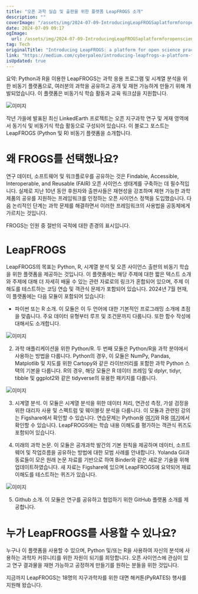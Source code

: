 ```yaml
---
title: "오픈 과학 실습 및 출판을 위한 플랫폼 LeapFROGS 소개"
description: ""
coverImage: "/assets/img/2024-07-09-IntroducingLeapFROGSaplatformforopensciencepracticeandpublishing_0.png"
date: 2024-07-09 09:17
ogImage:
  url: /assets/img/2024-07-09-IntroducingLeapFROGSaplatformforopensciencepracticeandpublishing_0.png
tag: Tech
originalTitle: "Introducing LeapFROGS: a platform for open science practice and publishing"
link: "https://medium.com/cyberpaleo/introducing-leapfrogs-a-platform-for-open-science-practice-and-publishing-c4c47f591ec4"
isUpdated: true
---
```


요약: Python과 R을 이용한 LeapFROGS는 과학 응용 프로그램 및 시계열 분석을 위한 비동기 플랫폼으로, 여러분의 과학을 공유하고 공개 및 재현 가능하게 만들기 위해 개발되었습니다. 이 플랫폼은 비동기식 학습 활동과 교육 워크샵을 지원합니다.

![이미지](/assets/img/2024-07-09-IntroducingLeapFROGSaplatformforopensciencepracticeandpublishing_0.png)

작년 가을에 발표된 최신 LinkedEarth 프로젝트는 오픈 지구과학 연구 및 게재 영역에서 동기식 및 비동기식 학습 활동으로 구성되어 있습니다. 이 블로그 포스트는 LeapFROGS (Python 및 R) 비동기 플랫폼을 소개합니다.

# 왜 FROGS를 선택했나요?

<!-- seedividend - 사각형 -->

<ins class="adsbygoogle"
     style="display:block"
     data-ad-client="ca-pub-4877378276818686"
     data-ad-slot="1898504329"
     data-ad-format="auto"
     data-full-width-responsive="true"></ins>

<script>
     (adsbygoogle = window.adsbygoogle || []).push({});
</script>

연구 데이터, 소프트웨어 및 워크플로우를 공유하는 것은 Findable, Accessible, Interoperable, and Reusable (FAIR) 오픈 사이언스 생태계를 구축하는 데 필수적입니다. 실제로 지난 10년 동안 후원자와 출판사들은 재현성을 강조하며 재현 가능한 과학 제품의 공유를 지원하는 프레임워크를 인정하는 오픈 사이언스 정책을 도입했습니다. 다음 논리적인 단계는 과학 문제를 해결하면서 이러한 프레임워크의 사용법을 공동체에게 가르치는 것입니다.

FROGS는 인원 중 절반의 국적에 대한 존경의 표시입니다.

# LeapFROGS

LeapFROGS의 목표는 Python, R, 시계열 분석 및 오픈 사이언스 출판의 비동기 학습을 위한 플랫폼을 제공하는 것입니다. 이 플랫폼에는 해당 주제에 대한 짧은 텍스트 소개와 주제에 대해 더 자세히 배울 수 있는 관련 자료로의 링크가 혼합되어 있으며, 주제 이해도를 테스트하는 코딩 연습 및 객관식 문제가 포함되어 있습니다. 2024년 7월 현재, 이 플랫폼에는 다음 모듈이 포함되어 있습니다:

<!-- seedividend - 사각형 -->

<ins class="adsbygoogle"
     style="display:block"
     data-ad-client="ca-pub-4877378276818686"
     data-ad-slot="1898504329"
     data-ad-format="auto"
     data-full-width-responsive="true"></ins>

<script>
     (adsbygoogle = window.adsbygoogle || []).push({});
</script>

- 파이썬 또는 R 소개. 이 모듈은 이 두 언어에 대한 기본적인 프로그래밍 소개에 초점을 맞춥니다. 주요 데이터 유형부터 루프 및 조건문까지 다룹니다. 또한 함수 작성에 대해서도 소개합니다.

![이미지](/assets/img/2024-07-09-IntroducingLeapFROGSaplatformforopensciencepracticeandpublishing_1.png)

2. 과학 애플리케이션을 위한 Python/R. 두 번째 모듈은 Python/R을 과학 분야에서 사용하는 방법을 다룹니다. Python의 경우, 이 모듈은 NumPy, Pandas, Matplotlib 및 지도를 위한 Cartopy와 같은 라이브러리를 포함한 과학 Python 스택의 기본을 다룹니다. R의 경우, 해당 모듈은 R 데이터 프레임 및 dplyr, tidyr, tibble 및 ggplot2와 같은 tidyverse의 유용한 패키지를 다룹니다.

![이미지](/assets/img/2024-07-09-IntroducingLeapFROGSaplatformforopensciencepracticeandpublishing_2.png)

<!-- seedividend - 사각형 -->

<ins class="adsbygoogle"
     style="display:block"
     data-ad-client="ca-pub-4877378276818686"
     data-ad-slot="1898504329"
     data-ad-format="auto"
     data-full-width-responsive="true"></ins>

<script>
     (adsbygoogle = window.adsbygoogle || []).push({});
</script>

3. 시계열 분석. 이 모듈은 시계열 분석을 위한 데이터 처리, 연관성 측정, 가설 검정을 위한 대리자 사용 및 스펙트럼 및 웨이블릿 분석을 다룹니다. 이 모듈과 관련된 강의는 Figshare에서 확인할 수 있습니다. 연습문제는 Python용 [여기](링크)와 R용 [여기](링크)에서 확인할 수 있습니다. LeapFROGS에는 학습 내용 이해도를 평가하는 객관식 퀴즈도 포함되어 있습니다.

4. 미래의 과학 논문. 이 모듈은 공개과학 발간의 기본 원칙을 제공하며 데이터, 소프트웨어 및 작업흐름을 공유하는 방법에 대한 모범 사례를 안내합니다. Yolanda Gil과 동료들이 모은 원래 논문 자료를 기반으로 하여 Binder와 같은 새로운 기술을 위해 업데이트하였습니다. 새 자료는 Figshare에 있으며 LeapFROGS에 요약되어 재료 이해도를 테스트하는 퀴즈가 있습니다.

![이미지](/assets/img/2024-07-09-IntroducingLeapFROGSaplatformforopensciencepracticeandpublishing_3.png)

5. Github 소개. 이 모듈은 연구를 공유하고 협업하기 위한 GitHub 플랫폼 소개를 제공합니다.

<!-- seedividend - 사각형 -->

<ins class="adsbygoogle"
     style="display:block"
     data-ad-client="ca-pub-4877378276818686"
     data-ad-slot="1898504329"
     data-ad-format="auto"
     data-full-width-responsive="true"></ins>

<script>
     (adsbygoogle = window.adsbygoogle || []).push({});
</script>

# 누가 LeapFROGS를 사용할 수 있나요?

누구나 이 플랫폼을 사용할 수 있으며, Python 및/또는 R을 사용하여 자신의 분석에 사용하는 과학자 커뮤니티를 위한 자원이 되기를 희망합니다. 오픈 사이언스에 관심이 있고 연구 결과물을 재현 가능하고 공정하게 만들기를 원하는 분들을 위한 것입니다.

지금까지 LeapFROGS는 18명의 지구과학자를 위한 대면 해커톤(PyRATES) 행사를 지원해 왔습니다.
